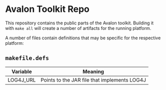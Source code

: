 # Avalon Toolkit Repo

This repository contains the public parts of the Avalon toolkit. Building it with <code>make all</code> will create a number of artifacts
for the running platform.

A number of files contain definitions that may be specific for the respective platform:

## <code>makefile.defs</code>

| Variable | Meaning |
| -------- | ------- |
| LOG4J_URL | Points to the JAR file that implements LOG4J |
